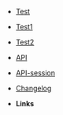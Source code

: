 -   [Test](/test)
-   [Test1](/test1)
-   [Test2](/test2)
-   [API](/api/)
-   [API-session](/api/v1/session)
-   [Changelog](changelog)

-   **Links**
    <!-- -   [![Code](assets/img/code.svg)Demo Sandbox](https://codesandbox.io/s/xv36w4695o) -->
    <!-- -   [![Github](assets/img/github.svg)Github](https://github.com/jhildenbiddle/docsify-themeable) -->
    <!-- -   [![NPM](assets/img/npm.svg)NPM](https://www.npmjs.com/package/docsify-themeable) -->
    <!-- -   [![Twitter](assets/img/twitter.svg)@jhildenbiddle](http://twitter.com/jhildenbiddle) -->
